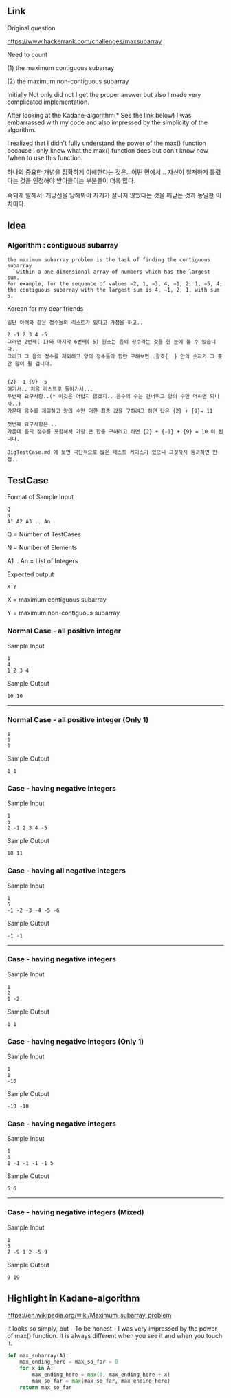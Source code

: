 ## Link
Original question

https://www.hackerrank.com/challenges/maxsubarray

Need to count  

(1) the maximum contiguous subarray 

(2) the maximum non-contiguous subarray 

Initially Not only did not I get the proper answer but also I made very complicated implementation.

After looking at the Kadane-algorithm(* See the link below) 
I was embarrassed with my code and also impressed by the simplicity of the algorithm.

I realized that I didn't fully understand the power of the max() function 
because I only know what the max() function does but don't know how /when to use this function.

하나의 중요한 개념을 정확하게 이해한다는 것은.. 어떤 면에서 .. 자신이 철저하게 틀렸다는 것을 인정해야 받아들이는 부분들이 더욱 많다. 

속되게 말해서..개망신을 당해봐야 자기가 잘나지 않았다는 것을 깨닫는 것과 동일한 이치이다.


## Idea

### Algorithm : contiguous subarray

```
the maximum subarray problem is the task of finding the contiguous subarray 
   within a one-dimensional array of numbers which has the largest sum. 
For example, for the sequence of values −2, 1, −3, 4, −1, 2, 1, −5, 4; 
the contiguous subarray with the largest sum is 4, −1, 2, 1, with sum 6.
```

Korean for my dear friends
```
일단 아래와 같은 정수들의 리스트가 있다고 가정을 하고..

2 -1 2 3 4 -5
그러면 2번째(-1)와 마지막 6번째(-5) 원소는 음의 정수라는 것을 한 눈에 볼 수 있습니다..
그리고 그 음의 정수를 제외하고 양의 정수들의 합만 구해보면..괄호{  } 안의 숫자가 그 중간 합이 될 겁니다.


{2} -1 {9} -5
여기서.. 처음 리스트로 돌아가서...
두번째 요구사항..(* 이것은 어렵지 않겠지.. 음수의 수는 건너뛰고 양의 수만 더하면 되니까..)
가운데 음수를 제외하고 양의 수만 더한 최종 값을 구하려고 하면 답은 {2} + {9}= 11

첫번째 요구사항은 ..
가운데 음의 정수를 포함해서 가장 큰 합을 구하려고 하면 {2} + {-1} + {9} = 10 이 됩니다.

BigTestCase.md 에 보면 극단적으로 많은 테스트 케이스가 있으니 그것까지 통과하면 만점..

```

## TestCase

Format of Sample Input
```
Q 
N 
A1 A2 A3 .. An
```
Q = Number of TestCases

N = Number of Elements

A1 .. An = List of Integers


Expected output
```
X Y
```
X = maximum contiguous subarray

Y = maximum non-contiguous subarray


### Normal Case - all positive integer
Sample Input
```
1 
4 
1 2 3 4
```
Sample Output
```
10 10
```
---

### Normal Case - all positive integer (Only 1)
```
1
1
1
```


Sample Output
```
1 1
```

### Case - having negative integers

Sample Input
```
1
6
2 -1 2 3 4 -5
```

Sample Output
```
10 11
```

### Case - having all negative integers

Sample Input
```
1
6
-1 -2 -3 -4 -5 -6
```


Sample Output
```
-1 -1
```

---
### Case - having negative integers

Sample Input
```
1
2
1 -2
```


Sample Output
```
1 1
```
### Case - having negative integers (Only 1)
Sample Input
```
1
1
-10
```


Sample Output
```
-10 -10
```

### Case - having negative integers

Sample Input
```
1
6
1 -1 -1 -1 -1 5
```


Sample Output
```
5 6
```
---

### Case - having negative integers (Mixed)

Sample Input
```
1
6
7 -9 1 2 -5 9
```

Sample Output
```
9 19 
```


## Highlight in Kadane-algorithm

https://en.wikipedia.org/wiki/Maximum_subarray_problem

It looks so simply, but - To be honest - I was very impressed by the power of max() function.
It is always different when you see it and when you touch it.

```python
def max_subarray(A):
    max_ending_here = max_so_far = 0
    for x in A:
        max_ending_here = max(0, max_ending_here + x)
        max_so_far = max(max_so_far, max_ending_here)
    return max_so_far

```
